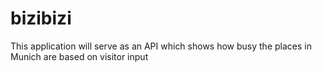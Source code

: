 # bizibizi
This application will serve as an API which shows how busy the places in Munich are
based on visitor input
